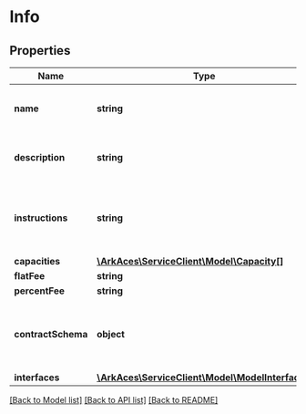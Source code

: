 # Info

## Properties
Name | Type | Description | Notes
------------ | ------------- | ------------- | -------------
**name** | **string** | Name of the contract service. | [optional] 
**description** | **string** | Description of the contract service. | [optional] 
**instructions** | **string** | Service usage instructions in markdown format. | [optional] 
**capacities** | [**\ArkAces\ServiceClient\Model\Capacity[]**](Capacity.md) |  | [optional] 
**flatFee** | **string** |  | [optional] 
**percentFee** | **string** |  | [optional] 
**contractSchema** | **object** | Contract input schema in JSON Schema format. | [optional] 
**interfaces** | [**\ArkAces\ServiceClient\Model\ModelInterface[]**](ModelInterface.md) |  | [optional] 

[[Back to Model list]](../README.md#documentation-for-models) [[Back to API list]](../README.md#documentation-for-api-endpoints) [[Back to README]](../README.md)


